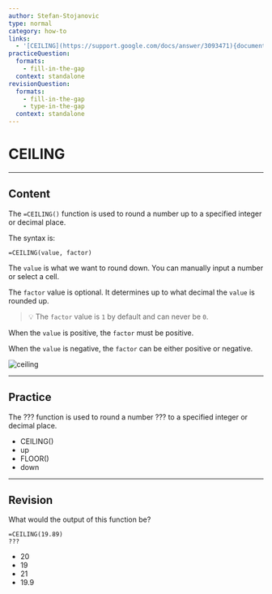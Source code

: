 ```yaml
---
author: Stefan-Stojanovic
type: normal
category: how-to
links:
  - '[CEILING](https://support.google.com/docs/answer/3093471){documentation}'
practiceQuestion:
  formats:
    - fill-in-the-gap
  context: standalone
revisionQuestion:
  formats:
    - fill-in-the-gap
    - type-in-the-gap
  context: standalone
---
```


# CEILING


---

## Content

The `=CEILING()` function is used to round a number up to a specified integer or decimal place.

The syntax is:

```plain-tex
=CEILING(value, factor)
```

The `value` is what we want to round down. You can manually input a number or select a cell.

The `factor` value is optional. It determines up to what decimal the `value` is rounded up. 

> 💡 The `factor` value is `1` by default and can never be `0`.

When the `value` is positive, the `factor` must be positive. 

When the `value` is negative, the `factor` can be either positive or negative.

![ceiling](https://img.enkipro.com/3ad58926a0e4b72d6897e9fa009f6345.png)


---

## Practice

The ??? function is used to round a number ??? to a specified integer or decimal place.

- CEILING()
- up
- FLOOR()
- down


---

## Revision

What would the output of this function be?

```plain-text
=CEILING(19.89)
???
```

- 20
- 19
- 21
- 19.9
